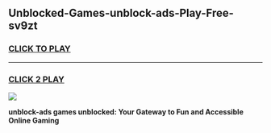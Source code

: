 
## Unblocked-Games-unblock-ads-Play-Free-sv9zt
<h3>
<a href="https://premium76.site?title=unblock-ads&ref=23A">CLICK TO PLAY</a></h3>
<hr>

<h3>
<a href="https://premium76.site?title=unblock-ads&ref=23A">CLICK 2 PLAY</a>
  
</h3>

<a href="https://premium76.site?title=unblock-ads&ref=23A"><img src="https://clearcache.store/games.png"></a>


**unblock-ads games unblocked: Your Gateway to Fun and Accessible Online Gaming**
